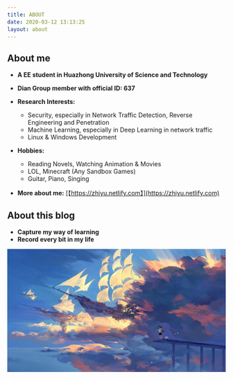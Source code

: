 ```yaml
---
title: ABOUT
date: 2020-03-12 13:13:25
layout: about
---
```


## About me

- **A EE student in Huazhong University of Science and Technology**
- **Dian Group member with official ID: 637**
- **Research Interests:**
  - Security, especially in Network Traffic Detection, Reverse Engineering and Penetration
  - Machine Learning, especially in Deep Learning in network traffic
  - Linux & Windows Development

- **Hobbies:**
  - Reading Novels, Watching Animation & Movies
  - LOL, Minecraft (Any Sandbox Games)
  - Guitar, Piano, Singing
- **More about me:** [【https://zhiyu.netlify.com】](https://zhiyu.netlify.com)

## About this blog

- **Capture my way of learning**
- **Record every bit in my life**

<img src="https://raw.githubusercontent.com/QGrain/picgo-bed/master/figure/flyship.jpg" width=900>

